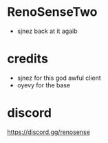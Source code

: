 # RenoSenseTwo
- sjnez back at it agaib
# credits
- sjnez for this god awful client
- oyevy for the base
# discord 
https://discord.gg/renosense

